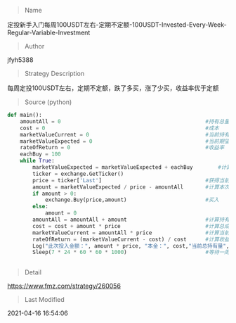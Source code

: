 
> Name

定投新手入门每周100USDT左右-定期不定额-100USDT-Invested-Every-Week-Regular-Variable-Investment

> Author

jfyh5388

> Strategy Description

每周定投100USDT左右，定期不定额，跌了多买，涨了少买，收益率优于定额



> Source (python)

``` python
def main():
    amountAll = 0                                              #持有总量
    cost = 0                                                   #成本
    marketValueCurrent = 0                                     #当前持有总市值
    marketValueExpected = 0                                    #当前期望总市值
    rateOfReturn = 0                                           #收益率
    eachBuy = 100
    while True:
        marketValueExpected = marketValueExpected + eachBuy        #计算当前期望总市值
        ticker = exchange.GetTicker()
        price = ticker['Last']                                 #获得当前价格
        amount = marketValueExpected / price - amountAll       #计算本次买入量
        if amount > 0:
            exchange.Buy(price,amount)                         #买入         
        else:
            amount = 0
        amountAll = amountAll + amount                         #计算持有总量
        cost = cost + amount * price                           #计算总成本
        marketValueCurrent = amountAll * price                 #计算当前持有总市值
        rateOfReturn = (marketValueCurrent - cost) / cost      #计算收益率
        Log("此次投入金额：", amount * price, "本金：", cost,"当前总持有量", amountAll,"当前总市值：", marketValueCurrent, "收益率:", rateOfReturn * 100,"%" ,"当前价格:", price, )
        Sleep(7 * 24 * 60 * 60 * 1000)                         #等待一周
                    
```

> Detail

https://www.fmz.com/strategy/260056

> Last Modified

2021-04-16 16:54:06

